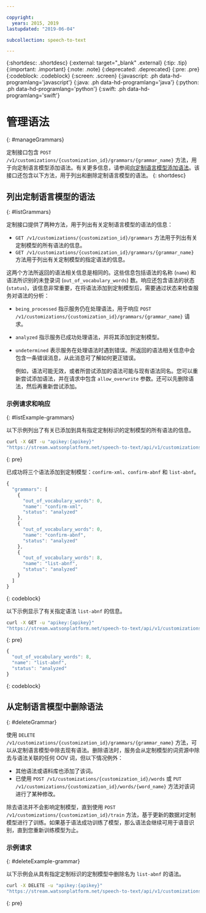 ```yaml
---

copyright:
  years: 2015, 2019
lastupdated: "2019-06-04"

subcollection: speech-to-text

---
```


{:shortdesc: .shortdesc}
{:external: target="_blank" .external}
{:tip: .tip}
{:important: .important}
{:note: .note}
{:deprecated: .deprecated}
{:pre: .pre}
{:codeblock: .codeblock}
{:screen: .screen}
{:javascript: .ph data-hd-programlang='javascript'}
{:java: .ph data-hd-programlang='java'}
{:python: .ph data-hd-programlang='python'}
{:swift: .ph data-hd-programlang='swift'}

# 管理语法
{: #manageGrammars}

定制接口包含 `POST /v1/customizations/{customization_id}/grammars/{grammar_name}` 方法，用于向定制语言模型添加语法。有关更多信息，请参阅[向定制语言模型添加语法](/docs/services/speech-to-text?topic=speech-to-text-grammarAdd#addGrammar)。该接口还包含以下方法，用于列出和删除定制语言模型的语法。
{: shortdesc}

## 列出定制语言模型的语法
{: #listGrammars}

定制接口提供了两种方法，用于列出有关定制语言模型的语法的信息：

-   `GET /v1/customizations/{customization_id}/grammars` 方法用于列出有关定制模型的所有语法的信息。
-   `GET /v1/customizations/{customization_id}/grammars/{grammar_name}` 方法用于列出有关定制模型的指定语法的信息。

这两个方法所返回的语法相关信息是相同的。这些信息包括语法的名称 (`name`) 和语法所识别的未登录词 (`out_of_vocabulary_words`) 数。响应还包含语法的状态 (`status`)，该信息非常重要，在将语法添加到定制模型后，需要通过状态来检查服务对语法的分析：

-   `being_processed` 指示服务仍在处理语法，用于响应 `POST /v1/customizations/{customization_id}/grammars/{grammar_name}` 请求。
-   `analyzed` 指示服务已成功处理语法，并将其添加到定制模型。
-   `undetermined` 表示服务在处理语法时遇到错误。所返回的语法相关信息中会包含一条错误消息，从此消息可了解如何更正错误。

    例如，语法可能无效，或者所尝试添加的语法可能与现有语法同名。您可以重新尝试添加语法，并在请求中包含 `allow_overwrite` 参数。还可以先删除语法，然后再重新尝试添加。

### 示例请求和响应
{: #listExample-grammars}

以下示例列出了有关已添加到具有指定定制标识的定制模型的所有语法的信息。

```bash
curl -X GET -u "apikey:{apikey}"
"https://stream.watsonplatform.net/speech-to-text/api/v1/customizations/{customization_id}/grammars"
```
{: pre}

已成功将三个语法添加到定制模型：`confirm-xml`、`confirm-abnf` 和 `list-abnf`。

```javascript
{
  "grammars": [
    {
      "out_of_vocabulary_words": 0,
      "name": "confirm-xml",
      "status": "analyzed"
    },
    {
      "out_of_vocabulary_words": 0,
      "name": "confirm-abnf",
      "status": "analyzed"
    },
    {
      "out_of_vocabulary_words": 8,
      "name": "list-abnf",
      "status": "analyzed"
    }
  ]
}
```
{: codeblock}

以下示例显示了有关指定语法 `list-abnf` 的信息。

```bash
curl -X GET -u "apikey:{apikey}"
"https://stream.watsonplatform.net/speech-to-text/api/v1/customizations/{customization_id}/grammars/list-abnf"
```
{: pre}

```javascript
{
  "out_of_vocabulary_words": 8,
  "name": "list-abnf",
  "status": "analyzed"
}
```
{: codeblock}

## 从定制语言模型中删除语法
{: #deleteGrammar}

使用 `DELETE /v1/customizations/{customization_id}/grammars/{grammar_name}` 方法，可以从定制语言模型中除去现有语法。删除语法时，服务会从定制模型的词资源中除去与语法关联的任何 OOV 词，但以下情况例外：

-   其他语法或语料库也添加了该词。
-   已使用 `POST /v1/customizations/{customization_id}/words` 或 `PUT /v1/customizations/{customization_id}/words/{word_name}` 方法对该词进行了某种修改。

除去语法并不会影响定制模型，直到使用 `POST /v1/customizations/{customization_id}/train` 方法，基于更新的数据对定制模型进行了训练。如果基于语法成功训练了模型，那么语法会继续可用于语音识别，直到您重新训练模型为止。

### 示例请求
{: #deleteExample-grammar}

以下示例会从具有指定定制标识的定制模型中删除名为 `list-abnf` 的语法。

```bash
curl -X DELETE -u "apikey:{apikey}"
"https://stream.watsonplatform.net/speech-to-text/api/v1/customizations/ {customization_id}/grammars/list-abnf"
```
{: pre}

